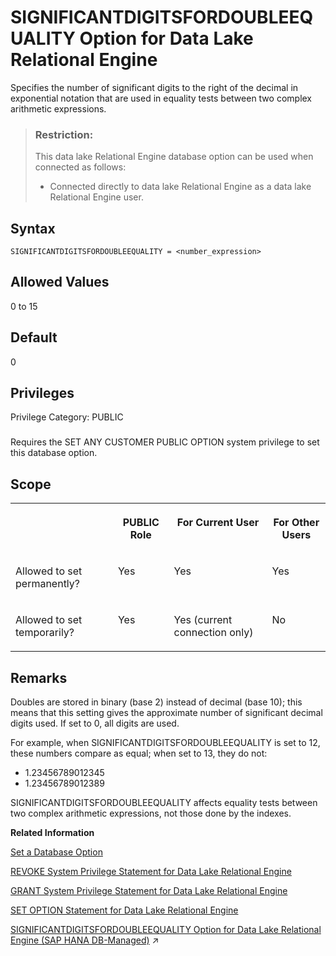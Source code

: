 <!-- loioa6548b1c84f210159d55cfd18f663415 -->

# SIGNIFICANTDIGITSFORDOUBLEEQUALITY Option for Data Lake Relational Engine

Specifies the number of significant digits to the right of the decimal in exponential notation that are used in equality tests between two complex arithmetic expressions.



> ### Restriction:  
> This data lake Relational Engine database option can be used when connected as follows:
> 
> -   Connected directly to data lake Relational Engine as a data lake Relational Engine user.



<a name="loioa6548b1c84f210159d55cfd18f663415__SIGNIFICANTDIGITSFORDOUBLEEQUALITY_syntax1"/>

## Syntax

```
SIGNIFICANTDIGITSFORDOUBLEEQUALITY = <number_expression>
```



<a name="loioa6548b1c84f210159d55cfd18f663415__SIGNIFICANTDIGITSFORDOUBLEEQUALITY_values1"/>

## Allowed Values

0 to 15



<a name="loioa6548b1c84f210159d55cfd18f663415__SIGNIFICANTDIGITSFORDOUBLEEQUALITY_default1"/>

## Default

0



<a name="loioa6548b1c84f210159d55cfd18f663415__SIGNIFICANTDIGITSFORDOUBLEEQUALITY_priv1"/>

## Privileges

Privilege Category: PUBLIC



### 

Requires the SET ANY CUSTOMER PUBLIC OPTION system privilege to set this database option.



<a name="loioa6548b1c84f210159d55cfd18f663415__SIGNIFICANTDIGITSFORDOUBLEEQUALITY_scope1"/>

## Scope


<table>
<tr>
<th valign="top">

 



</th>
<th valign="top">

PUBLIC Role



</th>
<th valign="top">

For Current User



</th>
<th valign="top">

For Other Users



</th>
</tr>
<tr>
<td valign="top">

Allowed to set permanently?



</td>
<td valign="top">

Yes



</td>
<td valign="top">

Yes



</td>
<td valign="top">

Yes



</td>
</tr>
<tr>
<td valign="top">

Allowed to set temporarily?



</td>
<td valign="top">

Yes



</td>
<td valign="top">

Yes \(current connection only\)



</td>
<td valign="top">

No



</td>
</tr>
</table>



<a name="loioa6548b1c84f210159d55cfd18f663415__SIGNIFICANTDIGITSFORDOUBLEEQUALITY_remarks1"/>

## Remarks

Doubles are stored in binary \(base 2\) instead of decimal \(base 10\); this means that this setting gives the approximate number of significant decimal digits used. If set to 0, all digits are used.

For example, when SIGNIFICANTDIGITSFORDOUBLEEQUALITY is set to 12, these numbers compare as equal; when set to 13, they do not:

-   1.23456789012345
-   1.23456789012389

SIGNIFICANTDIGITSFORDOUBLEEQUALITY affects equality tests between two complex arithmetic expressions, not those done by the indexes.

**Related Information**  


[Set a Database Option](set-a-database-option-0dcb893.md "You set options with the SET OPTION statement.")

[REVOKE System Privilege Statement for Data Lake Relational Engine](../080-sql-statements/revoke-system-privilege-statement-for-data-lake-relational-engine-a3eadda.md "Removes specific system privileges from specific users and the right to administer the privilege.")

[GRANT System Privilege Statement for Data Lake Relational Engine](../080-sql-statements/grant-system-privilege-statement-for-data-lake-relational-engine-a3dfcb0.md "Grants specific system privileges to users or roles, with or without administrative rights.")

[SET OPTION Statement for Data Lake Relational Engine](../080-sql-statements/set-option-statement-for-data-lake-relational-engine-a625da7.md "Changes options that affect the behavior of the database and its compatibility with Transact-SQL. Setting the value of an option can change the behavior for all users or an individual user, in either a temporary or permanent scope.")

[SIGNIFICANTDIGITSFORDOUBLEEQUALITY Option for Data Lake Relational Engine (SAP HANA DB-Managed)](https://help.sap.com/viewer/a898e08b84f21015969fa437e89860c8/2023_1_QRC/en-US/c76c789fc5c64cc8bcdbb0a22e3ad765.html "Specifies the number of significant digits to the right of the decimal in exponential notation that are used in equality tests between two complex arithmetic expressions.") :arrow_upper_right:

